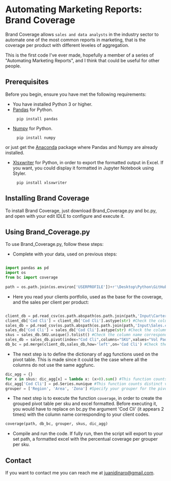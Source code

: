 # Automating Marketing Reports: Brand Coverage
Brand Coverage allows `sales and data analysts` in the industry sector to automate one of the most common reports in marketing,  that is the coverage per product with different leveles of aggregation. 

This is the first code I've ever made, hopefully a member of a series of "Automating Marketing Reports", and I think that could be useful for other people.

## Prerequisites

Before you begin, ensure you have met the following requirements:
* You have installed Python 3 or higher.
* [Pandas](https://pandas.pydata.org/docs/index.html) for Python. 
 ```
      pip install pandas
 ```
* [Numpy](https://numpy.org/) for Python. 
 ```
      pip install numpy
 ```
 or just get the [Anaconda](https://docs.continuum.io/anaconda/) package where Pandas and Numpy are already installed.
  * [Xlsxwriter](https://xlsxwriter.readthedocs.io/index.html) for Python, in order to export the formatted output in Excel. If you want, you could display it formatted in Jupyter Notebook using Styler.
 ```
      pip install xlsxwriter
 ```
 
 ## Installing Brand Coverage

To install Brand Coverage, just download Brand_Coverage.py and bc.py, and open with your edit IDLE to configure and execute it.

## Using Brand_Coverage.py

To use Brand_Coverage.py, follow these steps:

* Complete with your data, used on previous steps:
```python

import pandas as pd
import os
from bc import coverage
   
path = os.path.join(os.environ['USERPROFILE'])+r'\Desktop\Python\GitHub'  #set your path
```
* Here you read your clients portfolio, used as the base for the coverage, and the sales per client per product:
```python

client_db = pd.read_csv(os.path.abspath(os.path.join(path,'Input\Cartera.csv')),sep=",",header=0,error_bad_lines=False) #Check the file name
client_db['Cod Cli'] = client_db['Cod Cli'].astype(str) #Check the column name corresponding to client codes.
sales_db = pd.read_csv(os.path.abspath(os.path.join(path,'Input\Sales.csv')),sep=",",header=0) #Check the file name
sales_db['Cod Cli'] = sales_db['Cod Cli'].astype(str) #Check the column name corresponding to client codes.
skus = sales_db.SKU.unique().tolist() #Check the column name corresponding to SKUs or products. 
sales_db = sales_db.pivot(index="Cod Cli",columns="SKU",values="Vol Paq") #Check the column name corresponding to values. Also, sales data is supposed to be stacked. In case your data is unstacked, just skip this.
db_bc = pd.merge(client_db,sales_db,how='left',on='Cod Cli') #Check the column name corresponding to client codes.
```

* The next step is to define the dictionary of agg functions used on the pivot table. This is made since it could be the case where all the columns do not use the same aggfunc.

```python
dic_agg = {}
for x in skus: dic_agg[x] = lambda x: (x>0).sum() #This function counts values greater than zero. 
dic_agg['Cod Cli'] = pd.Series.nunique #This function counts distinct values.
grouper = ['Region', 'Area', 'Zona'] #Specify your grouper for the pivot table.
```
* The next step is to execute the function `coverage`, in order to create the grouped pivot table per sku and excel formatted. Before executing it, you would have to replace on bc.py the argument 'Cod Cli' (it appears 2 times) with the column name corresponding to your client codes.
```python
coverage(path, db_bc, grouper, skus, dic_agg)
```
* Compile and run the code. If fully run, then the script will export to your set path, a formatted excel  with the percentual coverage per grouper per sku.

## Contact
If you want to contact me you can reach me at juanidinaro@gmail.com.
